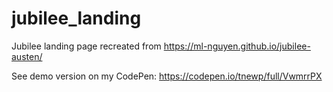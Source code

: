 # jubilee_landing
Jubilee landing page recreated from https://ml-nguyen.github.io/jubilee-austen/

See demo version on my CodePen: https://codepen.io/tnewp/full/VwmrrPX
